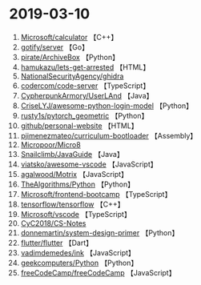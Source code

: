 # 2019-03-10

1. [Microsoft/calculator](https://github.com/Microsoft/calculator) 【C++】
2. [gotify/server](https://github.com/gotify/server) 【Go】
3. [pirate/ArchiveBox](https://github.com/pirate/ArchiveBox) 【Python】
4. [hamukazu/lets-get-arrested](https://github.com/hamukazu/lets-get-arrested) 【HTML】
5. [NationalSecurityAgency/ghidra](https://github.com/NationalSecurityAgency/ghidra) 
6. [codercom/code-server](https://github.com/codercom/code-server) 【TypeScript】
7. [CypherpunkArmory/UserLAnd](https://github.com/CypherpunkArmory/UserLAnd) 【Java】
8. [CriseLYJ/awesome-python-login-model](https://github.com/CriseLYJ/awesome-python-login-model) 【Python】
9. [rusty1s/pytorch_geometric](https://github.com/rusty1s/pytorch_geometric) 【Python】
10. [github/personal-website](https://github.com/github/personal-website) 【HTML】
11. [pjimenezmateo/curriculum-bootloader](https://github.com/pjimenezmateo/curriculum-bootloader) 【Assembly】
12. [Micropoor/Micro8](https://github.com/Micropoor/Micro8) 
13. [Snailclimb/JavaGuide](https://github.com/Snailclimb/JavaGuide) 【Java】
14. [viatsko/awesome-vscode](https://github.com/viatsko/awesome-vscode) 【JavaScript】
15. [agalwood/Motrix](https://github.com/agalwood/Motrix) 【JavaScript】
16. [TheAlgorithms/Python](https://github.com/TheAlgorithms/Python) 【Python】
17. [Microsoft/frontend-bootcamp](https://github.com/Microsoft/frontend-bootcamp) 【TypeScript】
18. [tensorflow/tensorflow](https://github.com/tensorflow/tensorflow) 【C++】
19. [Microsoft/vscode](https://github.com/Microsoft/vscode) 【TypeScript】
20. [CyC2018/CS-Notes](https://github.com/CyC2018/CS-Notes) 
21. [donnemartin/system-design-primer](https://github.com/donnemartin/system-design-primer) 【Python】
22. [flutter/flutter](https://github.com/flutter/flutter) 【Dart】
23. [vadimdemedes/ink](https://github.com/vadimdemedes/ink) 【JavaScript】
24. [geekcomputers/Python](https://github.com/geekcomputers/Python) 【Python】
25. [freeCodeCamp/freeCodeCamp](https://github.com/freeCodeCamp/freeCodeCamp) 【JavaScript】
